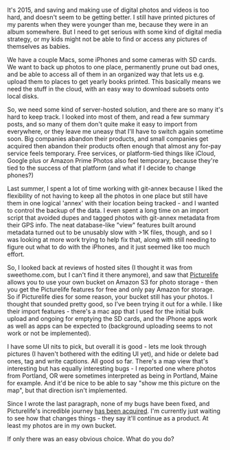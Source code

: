 <!-- 
.. title: What to do with Photos 2015
.. slug: photos-2015
.. date: 2014-08-05 09:26:17 UTC-07:00
.. tags: photos, flickr, git, git-annex
.. description: Photo management and archiving is not getting better
.. type: text
-->

It's 2015, and saving and making use of digital photos and videos is too hard, and doesn't seem to be getting better.
I still have printed pictures of my parents when they were younger than me, because they were in an album somewhere.
But I need to get serious with some kind of digital media strategy, or my kids might not be able to find or access any pictures of themselves as babies.

We have a couple Macs, some iPhones and some cameras with SD cards. We
want to back up photos to one place, permanently prune out bad ones,
and be able to access all of them in an organized way that lets us
e.g. upload them to places to get yearly books printed.
This basically means we need the stuff in the cloud, with an easy way
to download subsets onto local disks.

So, we need some kind of server-hosted solution, and there are so many
it's hard to keep track.  I looked into most of them, and read a few
summary posts, and so many of them don't quite make it easy to import
from everywhere, or they leave me uneasy that I'll have to switch
again sometime soon. Big companies abandon their products, and small
companies get acquired then abandon their products often enough that
almost any for-pay service feels temporary. Free services, or platform-tied things like iCloud, Google plus or Amazon Prime Photos also feel temporary, because they're tied to the success of that platform (and what if I decide to change phones?)

Last summer, I spent a lot of time working with git-annex because I
liked the flexibility of not having to keep all the photos in one
place but still have them in one logical 'annex' with their location
being tracked - and I wanted to control the backup of the data.  I
even spent a long time on an import script that avoided dupes and
tagged photos with git-annex metadata from their GPS info.  The neat
database-like "view" features built around metadata turned out to be
unusably slow with >1K files, though, and so I was looking at more
work trying to help fix that, along with still needing to figure out
what to do with the iPhones, and it just seemed like too much effort.

So, I looked back at reviews of hosted sites (I thought it was from sweethome.com, but I can't find it there anymore),
and saw that [Picturelife](http://www.picturelife.com) 
allows you to use your own bucket on Amazon S3 for photo storage -
then you get the Picturelife features for free and only pay Amazon for
storage. So if Picturelife dies for some reason, your bucket still has
your photos. I thought that sounded pretty good, so I've been trying
it out for a while. I like their import features - there's a mac app
that I used for the initial bulk upload and ongoing for emptying the
SD cards, and the iPhone apps work as well as apps can be expected to
(background uploading seems to not work or not be implemented).

I have some UI nits to pick, but overall it is good - lets me look
through pictures (I haven't bothered with the editing UI yet), and
hide or delete bad ones, tag and write captions. All good so
far. There's a map view that's interesting but has equally interesting
bugs - I reported one where photos from Portland, OR were sometimes
interpreted as being in Portland, Maine for example. And it'd be nice
to be able to say "show me this picture on the map", but that
direction isn't implemented.

Since I wrote the last paragraph, none of my bugs have been fixed, and Picturelife's incredible journey
[has been acquired](http://blog.picturelife.com/post/109541575280/picturelife-joins-streamnation). I'm
currently just waiting to see how that changes things - they say it'll continue as a product.
At least my photos are in my own bucket.

If only there was an easy obvious choice. What do you do?